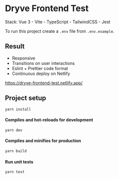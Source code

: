 # Dryve Frontend Test

Stack: Vue 3 - Vite - TypeScript - TailwindCSS - Jest

To run this project create a `.env` file from `.env.example`.

## Result

- Responsive
- Transitions on user interactions
- Eslint + Prettier code format
- Continuous deploy on Netlify

https://dryve-frontend-test.netlify.app/

## Project setup
```
yarn install
```

#### Compiles and hot-reloads for development
```
yarn dev
```

#### Compiles and minifies for production
```
yarn build
```

#### Run unit tests
```
yarn test
```
